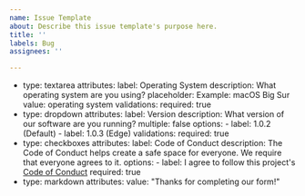 ```yaml
---
name: Issue Template
about: Describe this issue template's purpose here.
title: ''
labels: Bug
assignees: ''

---
```


- type: textarea
  attributes:
    label: Operating System
    description: What operating system are you using?
    placeholder: Example: macOS Big Sur
    value: operating system
  validations:
    required: true
- type: dropdown
  attributes:
    label: Version
    description: What version of our software are you running?
    multiple: false
    options:
      - label: 1.0.2 (Default)
      - label: 1.0.3 (Edge)
  validations:
    required: true
- type: checkboxes
  attributes:
    label: Code of Conduct
    description: The Code of Conduct helps create a safe space for everyone. We require
      that everyone agrees to it.
    options:
      - label: I agree to follow this project's [Code of Conduct](link/to/coc)
        required: true
- type: markdown
  attributes:
    value: "Thanks for completing our form!"
